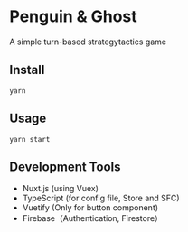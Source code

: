 # Penguin & Ghost
A simple turn-based strategytactics game

## Install
```
yarn
```

## Usage
```
yarn start
```

## Development Tools
- Nuxt.js (using Vuex)
- TypeScript (for config file, Store and SFC)
- Vuetify (Only for button component)
- Firebase（Authentication, Firestore）